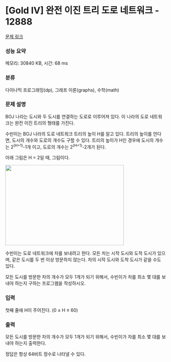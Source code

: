 # [Gold IV] 완전 이진 트리 도로 네트워크 - 12888 

[문제 링크](https://www.acmicpc.net/problem/12888) 

### 성능 요약

메모리: 30840 KB, 시간: 68 ms

### 분류

다이나믹 프로그래밍(dp), 그래프 이론(graphs), 수학(math)

### 문제 설명

<p>BOJ 나라는 도시와 두 도시를 연결하는 도로로 이루어져 있다. 이 나라의 도로 네트워크는 완전 이진 트리의 형태를 가진다.</p>

<p>수빈이는 BOJ 나라의 도로 네트워크 트리의 높이 H를 알고 있다. 트리의 높이를 안다면, 도시의 개수와 도로의 개수도 구할 수 있다. 트리의 높이가 H인 경우에 도시의 개수는 2<sup>(H+1)</sup>-1개 이고, 도로의 개수는 2<sup>(H+1)</sup>-2개가 된다.</p>

<p>아래 그림은 H = 2일 때, 그림이다.</p>

<p><img alt="" src="" style="height:251px; width:371px"></p>

<p>수빈이는 도로 네트워크에 차를 보내려고 한다. 모든 차는 시작 도시와 도착 도시가 있으며, 같은 도시를 두 번 이상 방문하지 않는다. 차의 시작 도시와 도착 도시가 같을 수도 있다.</p>

<p>모든 도시를 방문한 차의 개수가 모두 1개가 되기 위해서, 수빈이가 차를 최소 몇 대를 보내야 하는지 구하는 프로그램을 작성하시오.</p>

### 입력 

 <p>첫째 줄에 H이 주어진다. (0 ≤ H ≤ 60)</p>

### 출력 

 <p>모든 도시를 방문한 차의 개수가 모두 1개가 되기 위해서, 수빈이가 차를 최소 몇 대를 보내야 하는지 출력한다.</p>

<p>정답은 항상 64비트 정수로 나타낼 수 있다.</p>

